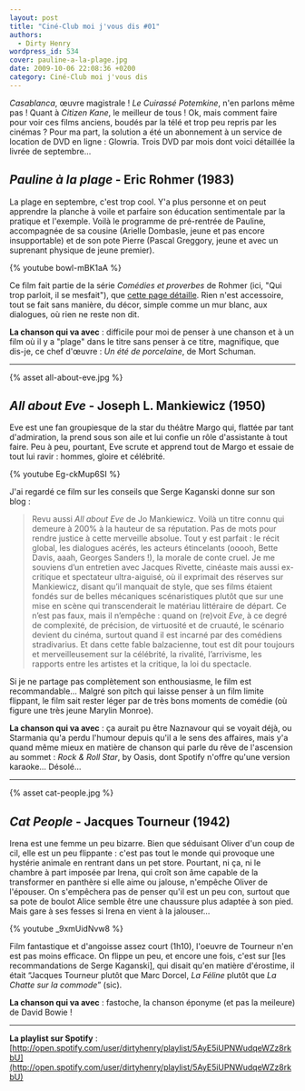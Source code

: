 ```yaml
---
layout: post
title: "Ciné-Club moi j'vous dis #01"
authors:
  - Dirty Henry
wordpress_id: 534
cover: pauline-a-la-plage.jpg
date: 2009-10-06 22:08:36 +0200
category: Ciné-Club moi j'vous dis
---
```


_Casablanca_, œuvre magistrale ! _Le Cuirassé Potemkine_, n'en parlons même
pas ! Quant à _Citizen Kane_, le meilleur de tous ! Ok, mais comment faire pour
voir ces films anciens, boudés par la télé et trop peu repris par les cinémas ?
Pour ma part, la solution a été un abonnement à un service de location de DVD en
ligne : Glowria. Trois DVD par mois dont voici détaillée la livrée de septembre…

## _Pauline à la plage_ - Eric Rohmer (1983)

La plage en septembre, c'est trop cool. Y'a plus personne et on peut apprendre
la planche à voile et parfaire son éducation sentimentale par la pratique et
l'exemple. Voilà le programme de pré-rentrée de Pauline, accompagnée de sa
cousine (Arielle Dombasle, jeune et pas encore insupportable) et de son pote
Pierre (Pascal Greggory, jeune et avec un suprenant physique de jeune premier).

{% youtube bowl-mBK1aA %}

Ce film fait partie de la série _Comédies et proverbes_ de Rohmer (ici, "Qui
trop parloit, il se mesfait"), que
[cette page détaille](http://archive.filmdeculte.com/coupdeprojo/filmo/rohmer.php).
Rien n'est accessoire, tout se fait sans manière, du décor, simple comme un mur
blanc, aux dialogues, où rien ne reste non dit.

**La chanson qui va avec** : difficile pour moi de penser à une chanson et à un
film où il y a "plage" dans le titre sans penser à ce titre, magnifique, que
dis-je, ce chef d'œuvre : _Un été de porcelaine_, de Mort Schuman.

---

{% asset all-about-eve.jpg %}

## _All about Eve_ - Joseph L. Mankiewicz (1950)

Eve est une fan groupiesque de la star du théâtre Margo qui, flattée par tant
d'admiration, la prend sous son aile et lui confie un rôle d'assistante à tout
faire. Peu à peu, pourtant, Eve scrute et apprend tout de Margo et essaie de
tout lui ravir : hommes, gloire et célébrité.

{% youtube Eg-ckMup6SI %}

J'ai regardé ce film sur les conseils que Serge Kaganski donne sur son blog :

> Revu aussi _All about Eve_ de Jo Mankiewicz. Voilà un titre connu qui demeure
> à 200% à la hauteur de sa réputation. Pas de mots pour rendre justice à cette
> merveille absolue. Tout y est parfait : le récit global, les dialogues acérés,
> les acteurs étincelants (ooooh, Bette Davis, aaah, Georges Sanders !), la
> morale de conte cruel. Je me souviens d’un entretien avec Jacques Rivette,
> cinéaste mais aussi ex-critique et spectateur ultra-aiguisé, où il exprimait
> des réserves sur Mankiewicz, disant qu’il manquait de style, que ses films
> étaient fondés sur de belles mécaniques scénaristiques plutôt que sur une mise
> en scène qui transcenderait le matériau littéraire de départ. Ce n’est pas
> faux, mais il n’empêche : quand on (re)voit _Eve_, à ce degré de complexité,
> de précision, de virtuosité et de cruauté, le scénario devient du cinéma,
> surtout quand il est incarné par des comédiens stradivarius. Et dans cette
> fable balzacienne, tout est dit pour toujours et merveilleusement sur la
> célébrité, la rivalité, l’arrivisme, les rapports entre les artistes et la
> critique, la loi du spectacle.

Si je ne partage pas complètement son enthousiasme, le film est recommandable…
Malgré son pitch qui laisse penser à un film limite flippant, le film sait
rester léger par de très bons moments de comédie (où figure une très jeune
Marylin Monroe).

**La chanson qui va avec** : ça aurait pu être Naznavour qui se voyait déjà, ou
Starmania qu'a perdu l'humour depuis qu'il a le sens des affaires, mais y'a
quand même mieux en matière de chanson qui parle du rêve de l'ascension au
sommet : _Rock & Roll Star_, by Oasis, dont Spotify n'offre qu'une version
karaoke… Désolé…

---

{% asset cat-people.jpg %}

## _Cat People_ - Jacques Tourneur (1942)

Irena est une femme un peu bizarre. Bien que séduisant Oliver d'un coup de cil,
elle est un peu flippante : c'est pas tout le monde qui provoque une hystérie
animale en rentrant dans un pet store. Pourtant, ni ça, ni le chambre à part
imposée par Irena, qui croît son âme capable de la transformer en panthère si
elle aime ou jalouse, n'empêche Oliver de l'épouser. On s'empêchera pas de
penser qu'il est un peu con, surtout que sa pote de boulot Alice semble être une
chaussure plus adaptée à son pied. Mais gare à ses fesses si Irena en vient à la
jalouser…

{% youtube _9xmUidNvw8 %}

Film fantastique et d'angoisse assez court (1h10), l'oeuvre de Tourneur n'en est
pas moins efficace. On flippe un peu, et encore une fois, c'est sur [les
recommandations de Serge Kaganski], qui disait qu'en matière d'érostime, il
était “Jacques Tourneur plutôt que Marc Dorcel, _La Féline_ plutôt que _La
Chatte sur la commode_” (sic).

**La chanson qui va avec** : fastoche, la chanson éponyme (et pas la meileure)
de David Bowie !

---

**La playlist sur Spotify** :
[http://open.spotify.com/user/dirtyhenry/playlist/5AyE5iUPNWudqeWZz8rkbU](http://open.spotify.com/user/dirtyhenry/playlist/5AyE5iUPNWudqeWZz8rkbU)

